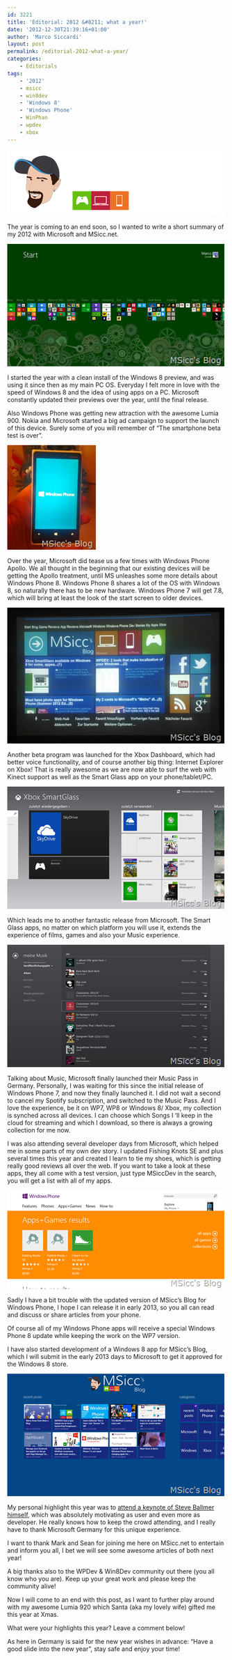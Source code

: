 ```yaml
---
id: 3221
title: 'Editorial: 2012 &#8211; what a year!'
date: '2012-12-30T21:39:16+01:00'
author: 'Marco Siccardi'
layout: post
permalink: /editorial-2012-what-a-year/
categories:
    - Editorials
tags:
    - '2012'
    - msicc
    - win8dev
    - 'Windows 8'
    - 'Windows Phone'
    - WinPhan
    - wpdev
    - xbox
---
```


![logo_white](/assets/img/2012/12/logo_white.png "logo_white")

The year is coming to an end soon, so I wanted to write a short summary of my 2012 with Microsoft and MSicc.net.

![Screenshot (47)](/assets/img/2012/12/Screenshot-47.png "Screenshot (47)")

I started the year with a clean install of the Windows 8 preview, and was using it since then as my main PC OS. Everyday I felt more in love with the speed of Windows 8 and the idea of using apps on a PC. Microsoft constantly updated their previews over the year, until the final release.

Also Windows Phone was getting new attraction with the awesome Lumia 900. Nokia and Microsoft started a big ad campaign to support the launch of this device. Surely some of you will remember of “The smartphone beta test is over”.

![WP_20121225_069](/assets/img/2012/12/WP_20121225_069.jpg "WP_20121225_069")

Over the year, Microsoft did tease us a few times with Windows Phone Apollo. We all thought in the beginning that our existing devices will be getting the Apollo treatment, until MS unleashes some more details about Windows Phone 8. Windows Phone 8 shares a lot of the OS with Windows 8, so naturally there has to be new hardware. Windows Phone 7 will get 7.8, which will bring at least the look of the start screen to older devices.

![WP_000586](/assets/img/2012/12/WP_000586.jpg "WP_000586")

Another beta program was launched for the Xbox Dashboard, which had better voice functionality, and of course another big thing: Internet Explorer on Xbox! That is really awesome as we are now able to surf the web with Kinect support as well as the Smart Glass app on your phone/tablet/PC.

![Screenshot (51)](/assets/img/2012/12/Screenshot-51.png "Screenshot (51)")

Which leads me to another fantastic release from Microsoft. The Smart Glass apps, no matter on which platform you will use it, extends the experience of films, games and also your Music experience.

![Screenshot (48)](/assets/img/2012/12/Screenshot-48.png "Screenshot (48)")

Talking about Music, Microsoft finally launched their Music Pass in Germany. Personally, I was waiting for this since the initial release of Windows Phone 7, and now they finally launched it. I did not wait a second to cancel my Spotify subscription, and switched to the Music Pass. And I love the experience, be it on WP7, WP8 or Windows 8/ Xbox, my collection is synched across all devices. I can choose which Songs I ‘ll keep in the cloud for streaming and which I download, so there is always a growing collection for me now.

I was also attending several developer days from Microsoft, which helped me in some parts of my own dev story. I updated Fishing Knots SE and plus several times this year and created I learn to tie my shoes, which is getting really good reviews all over the web. If you want to take a look at these apps, they all come with a test version, just type MSiccDev in the search, you will get a list with all of my apps.

![Screenshot (52)](/assets/img/2012/12/Screenshot-52.png "Screenshot (52)")

Sadly I have a bit trouble with the updated version of MSicc’s Blog for Windows Phone, I hope I can release it in early 2013, so you all can read and discuss or share articles from your phone.

Of course all of my Windows Phone apps will receive a special Windows Phone 8 update while keeping the work on the WP7 version.

I have also started development of a Windows 8 app for MSicc’s Blog, which I will submit in the early 2013 days to Microsoft to get it approved for the Windows 8 store.

![Screenshot (53)](/assets/img/2012/12/Screenshot-53.png "Screenshot (53)")

My personal highlight this year was to [attend a keynote of Steve Ballmer himself](http://msicc.net/?p=3015), which was absolutely motivating as user and even more as developer. He really knows how to keep the crowd attending, and I really have to thank Microsoft Germany for this unique experience.

I want to thank Mark and Sean for joining me here on MSicc.net to entertain and inform you all, I bet we will see some awesome articles of both next year!

A big thanks also to the WPDev &amp; Win8Dev community out there (you all know who you are). Keep up your great work and please keep the community alive!

Now I will come to an end with this post, as I want to further play around with my awesome Lumia 920 which Santa (aka my lovely wife) gifted me this year at Xmas.

What were your highlights this year? Leave a comment below!

As here in Germany is said for the new year wishes in advance: “Have a good slide into the new year”, stay safe and enjoy your time!